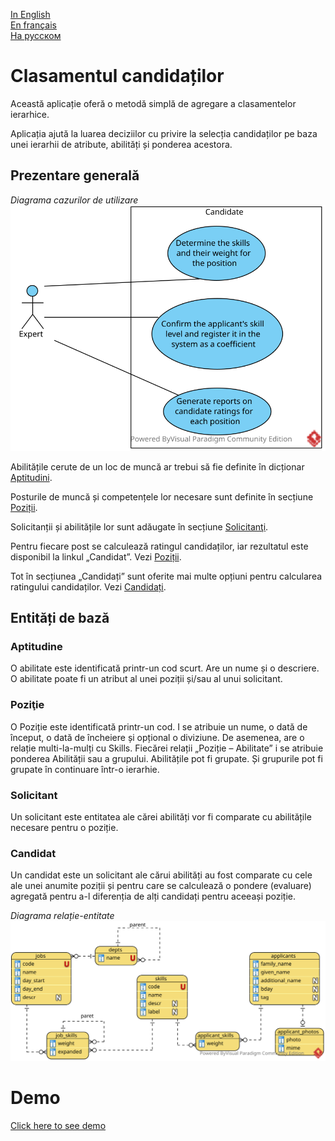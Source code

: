 [In English](https://github.com/ciukstar/candidate/blob/master/README.md)  
[En français](https://github.com/ciukstar/candidate/blob/master/README.fr.md)  
[На русском](https://github.com/ciukstar/candidate/blob/master/README.ru.md)

# Clasamentul candidaților

Această aplicație oferă o metodă simplă de agregare a clasamentelor ierarhice. 

Aplicația ajută la luarea deciziilor cu privire la selecția candidaților pe baza unei ierarhii de atribute, abilități și ponderea acestora.

## Prezentare generală

*Diagrama cazurilor de utilizare*  
![Diagrama cazurilor de utilizare](static/img/Candidate_UCD.svg)

Abilitățile cerute de un loc de muncă ar trebui să fie definite în dicționar [Aptitudini](https://candidatero-i4rimw5qwq-de.a.run.app/skills?desc=id&offset=0&limit=5).

Posturile de muncă și competențele lor necesare sunt definite în secțiune [Poziții](https://candidatero-i4rimw5qwq-de.a.run.app/jobs?desc=id&offset=0&limit=5).

Solicitanții și abilitățile lor sunt adăugate în secțiune [Solicitanţi](https://candidatero-i4rimw5qwq-de.a.run.app/applicants?desc=id&offset=0&limit=5).

Pentru fiecare post se calculează ratingul candidaților, iar rezultatul este disponibil la linkul „Candidat”. Vezi [Poziții](https://candidatero-i4rimw5qwq-de.a.run.app/job-candidates/2).

Tot în secțiunea „Candidați” sunt oferite mai multe opțiuni pentru calcularea ratingului candidaților. Vezi [Candidați](https://candidatero-i4rimw5qwq-de.a.run.app/candidates).

## Entități de bază

### Aptitudine

O abilitate este identificată printr-un cod scurt. Are un nume și o descriere. O abilitate poate fi un atribut al unei poziții și/sau al unui solicitant.

### Poziţie

O Poziție este identificată printr-un cod. I se atribuie un nume, o dată de început, o dată de încheiere și opțional o diviziune. De asemenea, are o relație multi-la-mulți cu Skills. Fiecărei relații „Poziție – Abilitate” i se atribuie ponderea Abilității sau a grupului. Abilitățile pot fi grupate. Și grupurile pot fi grupate în continuare într-o ierarhie.

### Solicitant

Un solicitant este entitatea ale cărei abilități vor fi comparate cu abilitățile necesare pentru o poziție.

### Candidat

Un candidat este un solicitant ale cărui abilități au fost comparate cu cele ale unei anumite poziții și pentru care se calculează o pondere (evaluare) agregată pentru a-l diferenția de alți candidați pentru aceeași poziție.

*Diagrama relație-entitate*  
![Entity Relationship Diagram](static/img/Candidate_ERD.svg)

# Demo

[Click here to see demo](https://candidatero-i4rimw5qwq-de.a.run.app)
